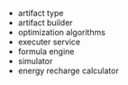 - artifact type
- artifact builder
- optimization algorithms
- executer service
- formula engine
- simulator
- energy recharge calculator